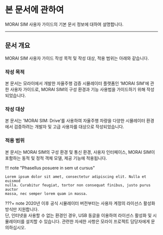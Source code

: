 # 본 문서에 관하여
MORAI SIM 사용자 가이드의 기본 문서 정보에 대하여 설명합니다.

---

## 문서 개요
MORAI SIM 사용자 가이드 작성 목적 및 작성 대상, 적용 범위는 아래와 같습니다.

### 작성 목적
본 문서는 모라이에서 개발한 자율주행 검증 시뮬레이터 플랫폼인 ‘MORAI SIM’에 관한 사용자 가이드로, MORAI SIM의 구성 환경과 기능 사용법을 가이드하기 위해 작성되었습니다.

### 작성 대상
본 문서는 'MORAI SIM: Drive’를 사용하여 자율주행 차량을 다양한 시뮬레이터 환경에서 검증하려는 개발자 및 고급 사용자를 대상으로 작성되었습니다.

### 적용 범위
본 문서는 MORAI SIM의 구성 환경 및 통신 환경, 사용자 인터페이스, MORAI SIM이 포함하는 동적 및 정적 객체 모델, 제공 기능에 적용됩니다.


!!! note "Phasellus posuere in sem ut cursus"

    Lorem ipsum dolor sit amet, consectetur adipiscing elit. Nulla et euismod
    nulla. Curabitur feugiat, tortor non consequat finibus, justo purus auctor
    massa, nec semper lorem quam in massa.

???+ note 
    2020년 이후 공식 시뮬레이터 버전부터는 사용자 계정의 라이선스 활성화 방식만 지원합니다. <br>
    단, 인터넷을 사용할 수 없는 환경인 경우, USB 동글을 이용하여 라이선스 활성화 및 시뮬레이터를 설치할 수 있습니다. 관련한 자세한 사항은 모라이 프로젝트 담당자에게 문의하십시오.